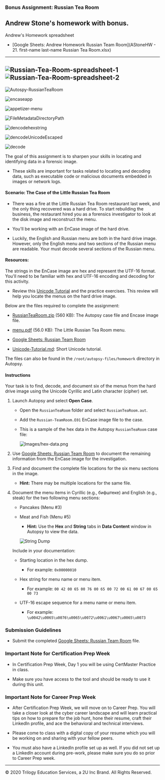 ### Bonus Assignment: Russian Tea Room


## Andrew Stone's homework with bonus. 

 Andrew's Homework spreadsheet
 - [Google Sheets: Andrew Homework Russian Team Room](AStoneHW - 21. first-name last-name Russian Tea Room.xlsx)
 
 ---------
![Russian-Tea-Room-spreadsheet-1](https://github.com/iastoneCO/Images/blob/eba0f7cbeeea7889968487ac274a79cca0293863/Russian-Tea-Room-Spreadsheet-1.png)
![Russian-Tea-Room-spreadsheet-2](https://github.com/iastoneCO/Images/blob/eba0f7cbeeea7889968487ac274a79cca0293863/Russian-Tea-Room-Spreadsheet-2.png)
 ---------
  
![Autospy-RussianTeaRoom](https://github.com/iastoneCO/Images/blob/a7a6c59d5226e640a15f9d0945b6d9afcad56466/Autospy-open-loading-russiantearoom.png)

![encaseapp](https://github.com/iastoneCO/Images/blob/a7a6c59d5226e640a15f9d0945b6d9afcad56466/encaseimage-app.png)

![appetizer-menu](https://github.com/iastoneCO/Images/blob/a7a6c59d5226e640a15f9d0945b6d9afcad56466/appetizers-menu.png)

![FileMetadataDirectoryPath](https://github.com/iastoneCO/Images/blob/a7a6c59d5226e640a15f9d0945b6d9afcad56466/cutlets.png)

![dencodehexstring](https://github.com/iastoneCO/Images/blob/a7a6c59d5226e640a15f9d0945b6d9afcad56466/dencode-hex-string.png)

![dencodeUnicodeEscaped](https://github.com/iastoneCO/Images/blob/a7a6c59d5226e640a15f9d0945b6d9afcad56466/dencode-Unicode-Escaped.png)

![decode](https://github.com/iastoneCO/Images/blob/3d0e58c95d1b57df45f530a975d681b6906e323f/pancakes-decode.png)



The goal of this assignment is to sharpen your skills in locating and identifying data in a forensic image.

- These skills are important for tasks related to locating and decoding data, such as executable code or malicious documents embedded in images or network logs.

#### Scenario: The Case of the Little Russian Tea Room

- There was a fire at the Little Russian Tea Room restaurant last week, and the only thing recovered was a hard drive. To start rebuilding the business, the restaurant hired you as a forensics investigator to look at the disk image and reconstruct the menu.

- You'll be working with an EnCase image of the hard drive.

- Luckily, the English and Russian menu are both in the hard drive image. However, only the English menu and two sections of the Russian menu are readable. Your must decode several sections of the Russian menu.

#### Resources:

The strings in the EnCase image are hex and represent the UTF-16 format. You'll need to be familiar with hex and UTF-16 encoding and decoding for this activity.

  - Review this [Unicode Tutorial](Resources/Unicode-Tutorial.md) and the practice exercises. This review will help you locate the menus on the hard drive image.                                      

Below are the files required to complete the assignment:

   - [RussianTeaRoom.zip](Resources/RussianTeaRoom.zip) (560 KB): The Autopsy case file and Encase image file.

   - [menu.pdf](Resources/menu.pdf) (56.0 KB): The Little Russian Tea Room menu.

   - [Google Sheets: Russian Team Room](https://docs.google.com/spreadsheets/d/1GeibalvCi0jnUKay82dSne9V9kdEuUNyOxpaAEBABiU/edit#gid=0)

   - [Unicode-Tutorial.md](Resources/Unicode-Tutorial.md): Short Unicode tutorial.

   The files can also be found in the `/root/autopsy-files/homework` directory in Autopsy.

#### Instructions

Your task is to find, decode, and document six of the menus from the hard drive image using the Unicode Cyrillic and Latin character (cipher) set.

1. Launch Autopsy and select **Open Case**.

   - Open the `RussianTeaRoom` folder and select `RussianTeaRoom.aut`.

    - Add the `Russian-TeamRoom.E01` EnCase image file to the case.

   - This is a sample of the hex data in the Autopsy `RussianTeaRoom` case file:

     ![Images/hex-data.png](Images/hex-data.png)

2. Use [Google Sheets: Russian Team Room](https://docs.google.com/spreadsheets/d/1GeibalvCi0jnUKay82dSne9V9kdEuUNyOxpaAEBABiU/edit#gid=0) to document the remaining information from the EnCase image for the investigation.

3. Find and document the complete file locations for the six menu sections in the image.

    - **Hint:** There may be multiple locations for the same file.

4. Document the menu items in Cyrillic (e.g., бифштеке) and English (e.g.,  steak) for the two following menu sections:

    - Pancakes (Menu #3)

    - Meat and Fish (Menu #5)


       - **Hint:** Use the **Hex** and **String** tabs in **Data Content** window in Autopsy to view the data.

       ![String Dump](Images/string-dump.png)


   Include in your documentation:

   - Starting location in the hex dump.
     - For example: `0x00000010`

   - Hex string for menu name or menu item.
      - For example: `00 42 00 65 00 76 00 65 00 72 00 61 00 67 00 65 00 73`

   - UTF-16 escape sequence for a menu name or menu item.
      - For example: `\u0042\u0065\u0076\u0065\u0072\u0061\u0067\u0065\u0073`


### Submission Guidelines  

- Submit the completed [Google Sheets: Russian Team Room](https://docs.google.com/spreadsheets/d/1GeibalvCi0jnUKay82dSne9V9kdEuUNyOxpaAEBABiU/edit#gid=0)  file.


### Important Note for Certification Prep Week

- In Certification Prep Week, Day 1 you will be using CertMaster Practice in class.

- Make sure you have access to the tool and should be ready to use it during this unit.

### Important Note for Career Prep Week

- After Certification Prep Week, we will move on to Career Prep. You will take a closer look at the cyber career landscape and will learn practical tips on how to prepare for the job hunt, hone their resume, craft their LinkedIn profile, and ace the behavioral and technical interviews.

- Please come to class with a digital copy of your resume which you will be working on and sharing with your fellow peers.

- You must also have a LinkedIn profile set up as well. If you did not set up a LinkedIn account during pre-work, please make sure you do so prior to Career Prep week.
----

&copy; 2020 Trilogy Education Services, a 2U Inc Brand.   All Rights Reserved.
